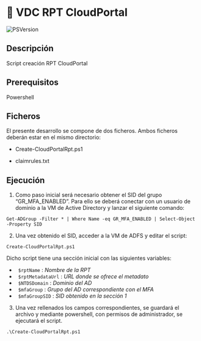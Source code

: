 :cop: VDC RPT CloudPortal
=======================
![PSVersion](https://img.shields.io/static/v1?label=PSVersion&message=%3E%3D5.1&color=blue&style=flat-square&logo=powershell)

## Descripción

Script creación RPT CloudPortal

## Prerequisitos

Powershell

## Ficheros

El presente desarrollo se compone de dos ficheros. Ambos ficheros deberán estar en el mismo directorio:

- Create-CloudPortalRpt.ps1

- claimrules.txt

## Ejecución

1.	Como paso inicial será necesario obtener el SID del grupo “GR_MFA_ENABLED”. 
Para ello se deberá conectar con un usuario de dominio a la VM de Active Directory y lanzar el siguiente comando:
```powerhell
Get-ADGroup -Filter * | Where Name -eq GR_MFA_ENABLED | Select-Object -Property SID
```


2.	Una vez obtenido el SID, acceder a la VM de ADFS y editar el script:
```powerhell
Create-CloudPortalRpt.ps1 
```

Dicho script tiene una sección inicial con las siguientes variables:
-	` $rptName` :	_Nombre de la RPT_
-	` $rptMetadataUrl` :	_URL donde se ofrece el metadato_
-	` $NTDSDomain` :	_Dominio del AD_
-	` $mfaGroup` :	_Grupo del AD correspondiente con el MFA_
-	` $mfaGroupSID` :	_SID obtenido en la sección 1_

3.	Una vez rellenados los campos correspondientes, se guardará el archivo y mediante powershell, con permisos de administrador, se ejecutará el script.
```powerhell
.\Create-CloudPortalRpt.ps1 
```
